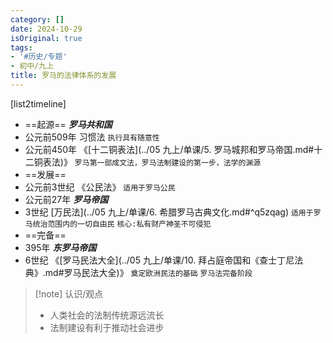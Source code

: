 ```yaml
---
category: []
date: 2024-10-29
isOriginal: true
tags:
- '#历史/专题'
- 初中/九上
title: 罗马的法律体系的发展
---
```

[list2timeline]
- ==起源==
   ***罗马共和国***
- 公元前509年
  习惯法 `执行具有随意性`
- 公元前450年
  《[十二铜表法](../05 九上/单课/5. 罗马城邦和罗马帝国.md#十二铜表法)》 `罗马第一部成文法，罗马法制建设的第一步，法学的渊源`
- ==发展==
- 公元前3世纪
  《公民法》 `适用于罗马公民`
- 公元前27年 
  ***罗马帝国***
- 3世纪
  [万民法](../05 九上/单课/6. 希腊罗马古典文化.md#^q5zqag) `适用于罗马统治范围内的一切自由民` `核心:私有财产神圣不可侵犯`
- ==完备==
- 395年
  ***东罗马帝国***
- 6世纪
  《[罗马民法大全](../05 九上/单课/10. 拜占庭帝国和《查士丁尼法典》.md#罗马民法大全)》 `奠定欧洲民法的基础` `罗马法完备阶段`
  
> [!note] 认识/观点
> - 人类社会的法制传统源远流长
> - 法制建设有利于推动社会进步
